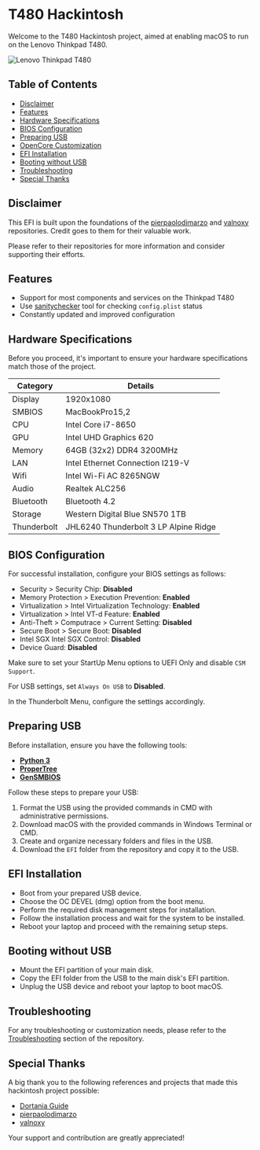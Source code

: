 # T480 Hackintosh

Welcome to the T480 Hackintosh project, aimed at enabling macOS to run on the Lenovo Thinkpad T480.

![Lenovo Thinkpad T480](https://raw.githubusercontent.com/HBlanqueto/T480-hackintosh/main/.github/assets/ThinkpadT480.webp)

## Table of Contents

- [Disclaimer](#disclaimer)
- [Features](#features)
- [Hardware Specifications](#hardware)
- [BIOS Configuration](#bios-configuration)
- [Preparing USB](#preparing-usb)
- [OpenCore Customization](#opencore-customization)
- [EFI Installation](#efi-installation)
- [Booting without USB](#booting-without-usb)
- [Troubleshooting](#troubleshooting)
- [Special Thanks](#special-thanks)

## Disclaimer

This EFI is built upon the foundations of the [pierpaolodimarzo](https://github.com/pierpaolodimarzo/ThinkPad-T480) and [valnoxy](https://github.com/valnoxy/t480-oc) repositories. Credit goes to them for their valuable work.

Please refer to their repositories for more information and consider supporting their efforts.

## Features

- Support for most components and services on the Thinkpad T480
- Use [sanitychecker](https://sanitychecker.ocutils.me/results/6d99f7fc-bb02-4f1b-8e30-99600eefad79) tool for checking `config.plist` status
- Constantly updated and improved configuration

## Hardware Specifications

Before you proceed, it's important to ensure your hardware specifications match those of the project.

| Category       | Details                            |
| -------------- | ---------------------------------- |
| Display        | 1920x1080                          |
| SMBIOS         | MacBookPro15,2                     |
| CPU            | Intel Core i7-8650                 |
| GPU            | Intel UHD Graphics 620             |
| Memory         | 64GB (32x2) DDR4 3200MHz           |
| LAN            | Intel Ethernet Connection I219-V   |
| Wifi           | Intel Wi-Fi AC 8265NGW             |
| Audio          | Realtek ALC256                     |
| Bluetooth      | Bluetooth 4.2                      |
| Storage        | Western Digital Blue SN570 1TB     |
| Thunderbolt    | JHL6240 Thunderbolt 3 LP Alpine Ridge |

## BIOS Configuration

For successful installation, configure your BIOS settings as follows:

- Security > Security Chip: **Disabled**
- Memory Protection > Execution Prevention: **Enabled**
- Virtualization > Intel Virtualization Technology: **Enabled**
- Virtualization > Intel VT-d Feature: **Enabled**
- Anti-Theft > Computrace > Current Setting: **Disabled**
- Secure Boot > Secure Boot: **Disabled**
- Intel SGX Intel SGX Control: **Disabled**
- Device Guard: **Disabled**

Make sure to set your StartUp Menu options to UEFI Only and disable `CSM Support`.

For USB settings, set `Always On USB` to **Disabled**.

In the Thunderbolt Menu, configure the settings accordingly.

## Preparing USB

Before installation, ensure you have the following tools:

- [**Python 3**](https://www.python.org/)
- [**ProperTree**](https://github.com/corpnewt/ProperTree)
- [**GenSMBIOS**](https://github.com/corpnewt/GenSMBIOS)

Follow these steps to prepare your USB:

1. Format the USB using the provided commands in CMD with administrative permissions.
2. Download macOS with the provided commands in Windows Terminal or CMD.
3. Create and organize necessary folders and files in the USB.
4. Download the `EFI` folder from the repository and copy it to the USB.

## EFI Installation

- Boot from your prepared USB device.
- Choose the OC DEVEL (dmg) option from the boot menu.
- Perform the required disk management steps for installation.
- Follow the installation process and wait for the system to be installed.
- Reboot your laptop and proceed with the remaining setup steps.

## Booting without USB

- Mount the EFI partition of your main disk.
- Copy the EFI folder from the USB to the main disk's EFI partition.
- Unplug the USB device and reboot your laptop to boot macOS.

## Troubleshooting

For any troubleshooting or customization needs, please refer to the [Troubleshooting](#troubleshooting) section of the repository.

## Special Thanks

A big thank you to the following references and projects that made this hackintosh project possible:

- [Dortania Guide](https://dortania.github.io/OpenCore-Install-Guide/)
- [pierpaolodimarzo](https://github.com/pierpaolodimarzo/ThinkPad-T480)
- [valnoxy](https://github.com/valnoxy/t480-oc)

Your support and contribution are greatly appreciated!
